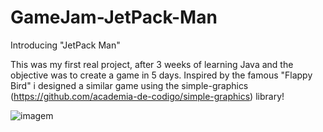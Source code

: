 # GameJam-JetPack-Man

Introducing "JetPack Man"

This was my first real project, after 3 weeks of learning Java and the objective was to create a game in 5 days.
Inspired by the famous "Flappy Bird" i designed a similar game using the simple-graphics (https://github.com/academia-de-codigo/simple-graphics) library!

![imagem](https://github.com/zepedro0901/GameJam-JetPack-Man/assets/116742735/a67ac62b-384e-41e9-9dba-c14fc7df9390)

